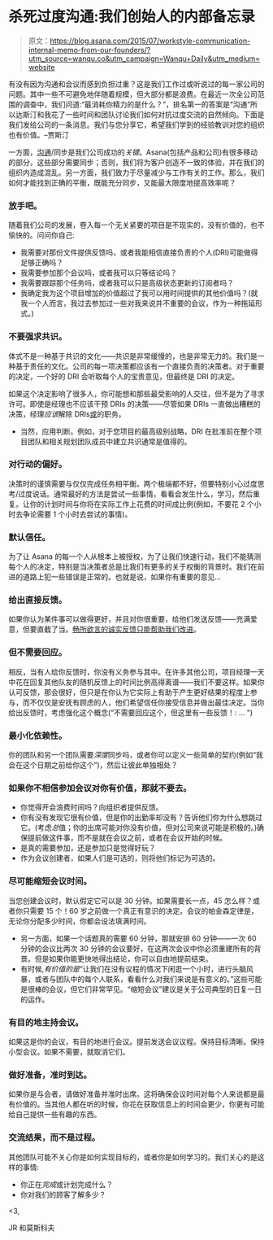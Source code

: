 # 杀死过度沟通:我们创始人的内部备忘录

> 原文：<https://blog.asana.com/2015/07/workstyle-communication-internal-memo-from-our-founders/?utm_source=wanqu.co&utm_campaign=Wanqu+Daily&utm_medium=website>

有没有因为沟通和会议而感到负担过重？这是我们工作过或听说过的每一家公司的问题。其中一些不可避免地伴随着规模，但大部分都是浪费。在最近一次全公司范围的调查中，我们问道:“最消耗你精力的是什么？”，排名第一的答案是“沟通”所以达斯汀和我花了一些时间和团队讨论我们如何对抗过度交流的自然倾向。下面是我们发给公司的一条消息。我们与您分享它，希望我们学到的经验教训对您的组织也有价值。–贾斯汀

一方面，[沟通](https://wavelength.asana.com/develop-effective-communication/)/同步是我们公司成功的*关键*。Asana(包括产品和公司)有很多移动的部分，这些部分需要同步；否则，我们将为客户创造不一致的体验，并在我们的组织内造成混乱。另一方面，我们致力于尽量减少与工作有关的工作。那么，我们如何才能找到正确的平衡，既能充分同步，又能最大限度地提高效率呢？

### 放手吧。

随着我们公司的发展，卷入每一个无关紧要的项目是不现实的，没有价值的，也不愉快的。问问你自己:

*   我需要对那份文件提供反馈吗，或者我能相信直接负责的个人(DRI)可能做得足够正确吗？
*   我需要参加那个会议吗，或者我可以只等结论吗？
*   我需要跟踪那个任务吗，或者我可以只是高级状态更新的订阅者吗？
*   我确定我为这个项目增加的价值超过了我可以用时间提供的其他价值吗？(就我一个人而言，我过去参加过一些对我来说并不重要的会议，作为一种拖延形式。)

### 不要强求共识。

体式不是一种基于共识的文化——共识是非常缓慢的，也是非常无力的。我们是一种基于责任的文化。公司的每一项决策都应该有一个直接负责的决策者。对于重要的决定，一个好的 DRI 会听取每个人的宝贵意见，但最终是 DRI 的决定。

如果这个决定影响了很多人，你可能想和那些最受影响的人交往，但不是为了寻求许可。即使是经理也不应该干预 DRIs 的决策——尽管如果 DRIs 一直做出糟糕的决策，经理*应该*解除 DRIs[或](https://wavelength.asana.com/workstyle-aors/)的职务。

*   当然，应用判断。例如，对于您项目的最高级别战略，DRI 在批准前在整个项目团队和相关规划团队成员中建立共识通常是值得的。

### 对行动的偏好。

决策时的谨慎需要与仅仅完成任务相平衡。两个极端都不好，但要特别小心过度思考/过度说话。通常最好的方法是尝试一些事情，看看会发生什么，学习，然后重复。让你的计划时间与你将在实际工作上花费的时间成比例(例如，不要花 2 个小时去争论需要 1 个小时去尝试的事情)。

### 默认信任。

为了让 Asana 的每一个人从根本上被授权，为了让我们快速行动，我们不能猜测每个人的决定，特别是当决策者总是比我们有更多的关于权衡的背景时。我们在前进的道路上犯一些错误是正常的。也就是说，如果你有重要的意见…

### 给出直接反馈。

如果你认为某件事可以做得更好，并且对你很重要，给他们发送反馈——充满爱意，但要直截了当。[畅所欲言的诚实反馈只能帮助我们改进](https://wavelength.asana.com/workstyle-effective-feedback/)。

### 但不需要回应。

相反，当有人给你反馈时，你没有义务参与其中。在许多其他公司，项目经理一天中花在回复其他队友的随机反馈上的时间比例高得离谱——我们不要这样。如果你认可反馈，那会很好，但只是在你认为它实际上有助于产生更好结果的程度上参与，而不仅仅是安抚有顾虑的人，他们希望信任你接受信息并做出最佳决定。当你给出反馈时，考虑强化这个概念(“不需要回应这个，但这里有一些反馈！: … ")

### 最小化依赖性。

你的团队和另一个团队需要*深度*同步吗，或者你可以定义一些简单的契约(例如“我会在这个日期之前给你这个”)，然后让彼此单独相处？

### 如果你不相信参加会议对你有价值，那就不要去。

*   你觉得开会浪费时间吗？向组织者提供反馈。
*   你有没有发现它很有价值，但是你的出勤率却没有？告诉他们你为什么想跳过它。(考虑*总*值；你的出席可能对你没有价值，但对公司来说可能是积极的。)确保提前做这件事，而不是就在会议之前，或者在会议开始的时候。
*   是真的需要参加，还是参加只是觉得好玩？
*   作为会议创建者，如果人们是可选的，则将他们标记为可选的。

### 尽可能缩短会议时间。

当您创建会议时，默认假定它可以是 30 分钟。如果需要长一点，45 怎么样？或者你只需要 15 个！60 岁之前做一个真正有意识的决定。会议的帕金森定律是，无论你分配多少时间，你都会设法填满时间。

*   另一方面，如果一个话题真的需要 60 分钟，那就安排 60 分钟——一次 60 分钟的会议比两次 30 分钟的会议要好，在这两次会议中你必须重建所有的背景。但是如果你能更快地得出结论，你可以自由地提前结束。
*   有时候,*有价值的是*“让我们在没有议程的情况下闲逛一个小时，进行头脑风暴，或者与团队中的每个人联系，看看什么对我们来说是有意义的。”这些可能是很棒的会议，但它们非常罕见。“缩短会议”建议是关于公司典型的日复一日的运作。

### 有目的地主持会议。

如果这是你的会议，有目的地进行会议。提前发送会议议程。保持目标清晰。保持小型会议。如果不需要，就取消它们。

### 做好准备，准时到达。

如果你是与会者，请做好准备并准时出席。这将确保会议时间对每个人来说都是最有价值的。当其他人都在听的时候，你花在获取信息上的时间会更少，你更有可能给自己提供一些有趣的东西。

### 交流结果，而不是过程。

其他团队可能不关心你是如何实现目标的，或者你是如何学习的。我们关心的是这样的事情:

*   你正在*完成*或计划完成什么？
*   你对我们的顾客了解多少？

<3,

JR 和莫斯科夫